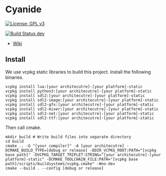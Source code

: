 # Cyanide

[![License: GPL v3](https://img.shields.io/badge/License-GPLv3-blue.svg)](https://www.gnu.org/licenses/gpl-3.0)

[![Build Status dev](https://github.com/styinx/Cyanide/workflows/.github/workflows/main.yml/badge.svg)](https://github.com/styinx/Cyanide/workflows/.github/workflows/main.yml/badge.svg)

- [Wiki](https://github.com/styinx/Cyanide/wiki)

## Install

We use vcpkg static libraries to build this project.
Install the following binaries.

```
vcpkg install lua:[your architecutre]-[your platform]-static
vcpkg install python3:[your architecutre]-[your platform]-static
vcpkg install sdl2:[your architecutre]-[your platform]-static
vcpkg install sdl2-image:[your architecutre]-[your platform]-static
vcpkg install sdl2-gfx:[your architecutre]-[your platform]-static
vcpkg install sdl2-mixer:[your architecutre]-[your platform]-static
vcpkg install sdl2-net:[your architecutre]-[your platform]-static
vcpkg install sdl2-ttf:[your architecutre]-[your platform]-static
```

Then call cmake.

```
mkdir build # Write build files into separate directory
cd build
cmake .. -G "[your compiler]" -A [your architecutre] -DCMAKE_BUILD_TYPE=[debug or release] -DDIR_VCPKG_ROOT:PATH="[vcpkg base path]" -DVCPKG_TARGET_TRIPLET:STRING="[your architecutre]-[your platform]-static" -DCMAKE_TOOLCHAIN_FILE:PATH="[vcpkg base path]/scripts/buildsystems/vcpkg.cmake" -Wno-dev
cmake --build . --config [debug or release]
```
